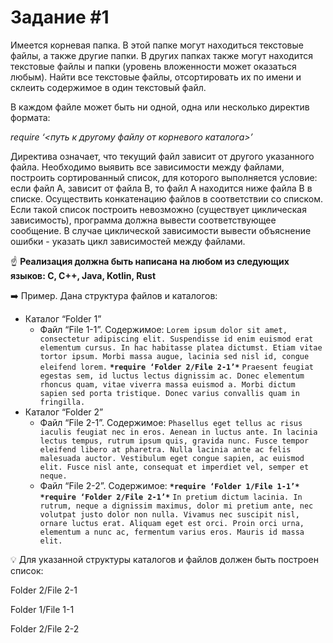 # **Задание #1**

Имеется корневая папка. В этой папке могут находиться текстовые файлы, а также другие папки. В других папках также могут находится текстовые файлы и папки (уровень вложенности может оказаться любым). Найти все текстовые файлы, отсортировать их по имени и склеить содержимое в один текстовый файл.

В каждом файле может быть ни одной, одна или несколько директив формата:

_require ‘<путь к другому файлу от корневого каталога>’_

Директива означает, что текущий файл зависит от другого указанного файла. Необходимо выявить все зависимости между файлами, построить сортированный список, для которого выполняется условие: если файл А, зависит от файла В, то файл А находится ниже файла В в списке. Осуществить конкатенацию файлов в соответствии со списком. Если такой список построить невозможно (существует циклическая зависимость), программа должна вывести соответствующее сообщение. В случае циклической зависимости вывести объяснение ошибки - указать цикл зависимостей между файлами.

☝ **Реализация должна быть написана на любом из следующих языков: C, C++, Java, Kotlin, Rust**

➡️ Пример. Дана структура файлов и каталогов:

- Каталог “Folder 1”
  - Файл “File 1-1”. Содержимое:
    `Lorem ipsum dolor sit amet, consectetur adipiscing elit. Suspendisse id enim euismod erat elementum cursus. In hac habitasse platea dictumst. Etiam vitae tortor ipsum. Morbi massa augue, lacinia sed nisl id, congue eleifend lorem.`
    **`*require ‘Folder 2/File 2-1’*`**
    `Praesent feugiat egestas sem, id luctus lectus dignissim ac. Donec elementum rhoncus quam, vitae viverra massa euismod a. Morbi dictum sapien sed porta tristique. Donec varius convallis quam in fringilla.`
- Каталог “Folder 2”
  - Файл “File 2-1”. Содержимое:
    `Phasellus eget tellus ac risus iaculis feugiat nec in eros. Aenean in luctus ante. In lacinia lectus tempus, rutrum ipsum quis, gravida nunc. Fusce tempor eleifend libero at pharetra. Nulla lacinia ante ac felis malesuada auctor. Vestibulum eget congue sapien, ac euismod elit. Fusce nisl ante, consequat et imperdiet vel, semper et neque.`
  - Файл “File 2-2”. Содержимое:
    **`*require ‘Folder 1/File 1-1’*`**
    **`*require ‘Folder 2/File 2-1’*`**
    `In pretium dictum lacinia. In rutrum, neque a dignissim maximus, dolor mi pretium ante, nec volutpat justo dolor non nulla. Vivamus nec suscipit nisl, ornare luctus erat. Aliquam eget est orci. Proin orci urna, elementum a nunc ac, fermentum varius eros. Mauris id massa elit.`

💡 Для указанной структуры каталогов и файлов должен быть построен список:

Folder 2/File 2-1

Folder 1/File 1-1

Folder 2/File 2-2
